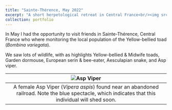```yaml
---
title: "Sainte-Thérence, May 2022"
excerpt: "A short herpetological retreat in Central France<br/><img src='/images/Asp_viper.JPG'>"
collection: portfolio
---
```


In May I had the opportunity to visit friends in Sainte-Thérence, Central France who where monitoring the local population of the Yellow-bellied toad (*Bombina variegata*).

We saw lots of wildlife, with as highlights Yellow-bellied & Midwife toads, Garden dormouse, European serin & bee-eater, Aesculapian snake, and Asp viper. 

| ![Asp Viper](/images/Asp_viper.JPG) |
|:--:| 
| A female Asp Viper (*Vipera aspis*) found near an abandoned railroad. Note the blue spectacle, which indicates that this individual will shed soon. 


